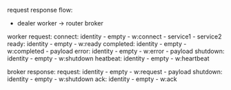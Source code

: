 request response flow:
* dealer worker -> router broker

worker request:
	connect: identity - empty - w:connect - service1 - service2
	ready: identity - empty - w:ready
	completed: identity - empty - w:completed - payload
	error: identity - empty - w:error - payload
	shutdown: identity - empty - w:shutdown
	heatbeat: identity - empty - w:heartbeat

broker response:
	request: identity - empty - w:request - payload
	shutdown: identity - empty - w:shutdown
	ack: identity - empty - w:ack